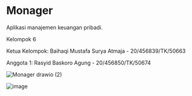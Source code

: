 # Monager
Aplikasi manajemen keuangan pribadi.

Kelompok 6

Ketua Kelompok: Baihaqi Mustafa Surya Atmaja - 20/456839/TK/50663

Anggota 1: Rasyid Baskoro Agung - 20/456850/TK/50674

![Monager drawio (2)](https://github.com/mustafabaihaqi07/Monager/assets/75787747/0886f1e9-9fce-4ab6-b2c3-71a290f2f0ad)

![image](https://github.com/mustafabaihaqi07/Monager/assets/75787747/7833bda9-9e07-441d-85ec-33d37159b21c)

